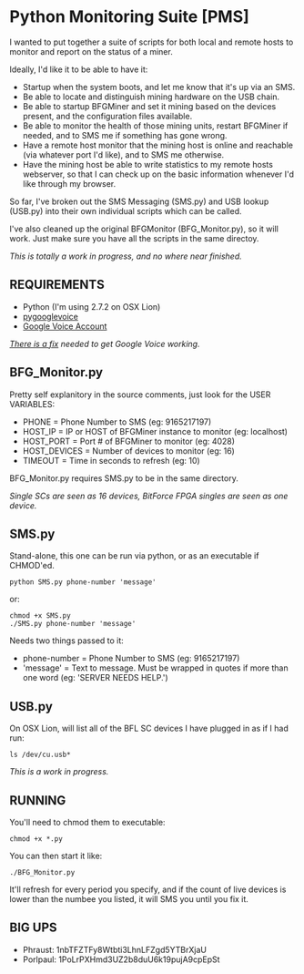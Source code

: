 Python Monitoring Suite [PMS]
=============================

I wanted to put together a suite of scripts for both local and remote hosts to monitor and report on the status of a miner.

Ideally, I'd like it to be able to have it:

* Startup when the system boots, and let me know that it's up via an SMS.
* Be able to locate and distinguish mining hardware on the USB chain.
* Be able to startup BFGMiner and set it mining based on the devices present, and the configuration files available.
* Be able to monitor the health of those mining units, restart BFGMiner if needed, and to SMS me if something has gone wrong.
* Have a remote host monitor that the mining host is online and reachable (via whatever port I'd like), and to SMS me otherwise.
* Have the mining host be able to write statistics to my remote hosts webserver, so that I can check up on the basic information whenever I'd like through my browser.

So far, I've broken out the SMS Messaging (SMS.py) and USB lookup (USB.py) into their own individual scripts which can be called.

I've also cleaned up the original BFGMonitor (BFG_Monitor.py), so it will work.  Just make sure you have all the scripts in the same directoy.

*This is totally a work in progress, and no where near finished.*

REQUIREMENTS
------------

* Python (I'm using 2.7.2 on OSX Lion)
* [pygooglevoice](https://code.google.com/p/pygooglevoice/)
* [Google Voice Account](https://voice.google.com)

*[There is a fix](https://code.google.com/r/bwpayne-pygooglevoice-auth-fix/source/checkout) needed to get Google Voice working.*

BFG_Monitor.py
--------------

Pretty self explanitory in the source comments, just look for the USER VARIABLES:

* PHONE = Phone Number to SMS (eg: 9165217197)
* HOST_IP = IP or HOST of BFGMiner instance to monitor (eg: localhost)
* HOST_PORT = Port # of BFGMiner to monitor (eg: 4028)
* HOST_DEVICES = Number of devices to monitor (eg: 16)
* TIMEOUT = Time in seconds to refresh (eg: 10)

BFG_Monitor.py requires SMS.py to be in the same directory.

*Single SCs are seen as 16 devices, BitForce FPGA singles are seen as one device.*


SMS.py
------

Stand-alone, this one can be run via python, or as an executable if CHMOD'ed.

    python SMS.py phone-number 'message'
    
or:

    chmod +x SMS.py
    ./SMS.py phone-number 'message'
    
Needs two things passed to it:

* phone-number = Phone Number to SMS (eg: 9165217197)
* 'message' = Text to message. Must be wrapped in quotes if more than one word (eg: 'SERVER NEEDS HELP.')


USB.py
------

On OSX Lion, will list all of the BFL SC devices I have plugged in as if I had run:

    ls /dev/cu.usb*

*This is a work in progress.*


RUNNING
-------

You'll need to chmod them to executable:

    chmod +x *.py

You can then start it like:

    ./BFG_Monitor.py

It'll refresh for every period you specify, and if the count of live devices is lower than the numbee you listed, it will SMS you until you fix it.


BIG UPS
-------

* Phraust: 1nbTFZTFy8Wtbti3LhnLFZgd5YTBrXjaU
* Porlpaul: 1PoLrPXHmd3UZ2b8duU6k19pujA9cpEpSt
